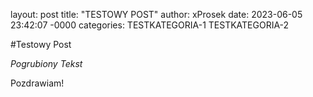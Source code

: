 layout: post
title: "TESTOWY POST"
author: xProsek
date: 2023-06-05 23:42:07 -0000
categories: TESTKATEGORIA-1 TESTKATEGORIA-2

<link type="text/css" rel="stylesheet" href="/styles/style.css" />
#Testowy Post

_Pogrubiony Tekst_

Pozdrawiam!

